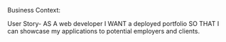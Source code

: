 Business Context:

User Story-
AS A web developer
I WANT a deployed portfolio
SO THAT I can showcase my applications to potential employers and clients.



